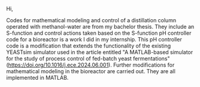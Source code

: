 Hi,

Codes for mathematical modeling and control of a distillation column operated with methanol-water are from my bachelor thesis. They include an S-function and control actions taken based on the S-function
pH controller code for a bioreactor is a work I did in my internship. This pH controller code is a modification that extends the functionality of the existing YEASTsim simulator used in the article entitled "A MATLAB-based simulator for the study of process control of fed-batch yeast fermentations" (https://doi.org/10.1016/j.ece.2024.06.001). Further modifications for mathematical modeling in the bioreactor are carried out.
They are all implemented in MATLAB.

